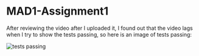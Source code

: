 # MAD1-Assignment1

After reviewing the video after I uploaded it, I found out that the video lags when I try to show the tests passing, 
so here is an image of tests passing:

![tests passing](https://user-images.githubusercontent.com/46385867/197383213-a42cb9af-b705-40bb-a7e3-18c8c16cd851.PNG)
